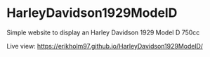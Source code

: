 # HarleyDavidson1929ModelD
Simple website to display an Harley Davidson 1929 Model D 750cc

Live view:
https://erikholm97.github.io/HarleyDavidson1929ModelD/
